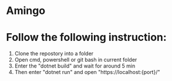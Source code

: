 # Amingo


# Follow the following instruction:
1. Clone the repostory into a folder
2. Open cmd, powershell or git bash in current folder
3. Enter the "dotnet build" and wait for around 5 min
4. Then enter "dotnet run" and open "https://localhost:{port}/"
